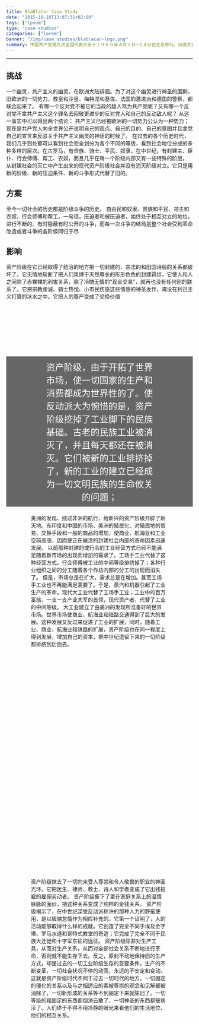 ```yaml
---
title: BlaBlaCar Case Study
date: "2015-10-10T13:07:31+02:00"
tags: ["ipsum"]
type: "case-studies"
categories: ["lorem"]
banner: "/img/case_studies/blablacar-logo.png"
summary: 中国共产党第九次全国代表大会于１９６９年４月１日─２４日在北京举行。出席大会的代表１５１２人，代表全国２２００万党员。由于当时各地党组织处于瘫痪状态，无法正常进行代表的选举
---
```


<hr>
<section class="section1">
<div class="cols">
<div class="col1">

<h2>挑战</h2>
一个幽灵，共产主义的幽灵，在欧洲大陆徘徊。为了对这个幽灵进行神圣的围剿，旧欧洲的一切势力，教皇和沙皇、梅特涅和基佐、法国的激进派和德国的警察，都联合起来了。
有哪一个反对党不被它的当政的敌人骂为共产党呢？又有哪一个反对党不拿共产主义这个罪名去回敬更进步的反对党人和自己的反动敌人呢？
从这一事实中可以得出两个结论：
共产主义已经被欧洲的一切势力公认为一种势力；
现在是共产党人向全世界公开说明自己的观点、自己的目的、自己的意图并且拿党自己的宣言来反驳关于共产主义幽灵的神话的时候了。
在过去的各个历史时代，我们几乎到处都可以看到社会完全划分为各个不同的等级，看到社会地位分成的多种多样的层次。在古罗马，有贵族、骑士、平民、奴隶，在中世纪，有封建主、臣仆、行会师傅、帮工、农奴，而且几乎在每一个阶级内部又有一些特殊的阶层。
从封建社会的灭亡中产生出来的现代资产阶级社会并没有消灭阶级对立。它只是用新的阶级、新的压迫条件、新的斗争形式代替了旧的。
<br>
</div>

<div class="col2">
  <h2>方案</h2>
 至今一切社会的历史都是阶级斗争的历史。
 自由民和奴隶、贵族和平民、领主和农奴、行会师傅和帮工，一句话，压迫者和被压迫者，始终处于相互对立的地位，进行不断的、有时隐蔽有时公开的斗争，而每一次斗争的结局是整个社会受到革命改造或者斗争的各阶级同归于尽
<br>
<h2>影响</h2>
 资产阶级在它已经取得了统治的地方把一切封建的、宗法的和田园诗般的关系都破坏了。它无情地斩断了把人们束缚于天然尊长的形形色色的封建羁绊，它使人和人之间除了赤裸裸的利害关系，除了冷酷无情的“现金交易”，就再也没有任何别的联系了。它把宗教虔诚、骑士热忱、小市民伤感这些情感的神圣发作，淹没在利己主义打算的冰水之中。它把人的尊严变成了交换价值
</div>
</div>
</section>

<div class="banner2" style="margin-top:30%">
  <div class="banner2text" style="padding-top:10px;padding-bottom:10px;color:white;background-color:#666666;text-align:center;padding-left:20%;padding-right:20%;font-size:24px" >
    资产阶级，由于开拓了世界市场，使一切国家的生产和消费都成为世界性的了。使反动派大为惋惜的是，资产阶级挖掉了工业脚下的民族基础。古老的民族工业被消灭了，并且每天都还在被消灭。它们被新的工业排挤掉了，新的工业的建立已经成为一切文明民族的生命攸关的问题；
  </div>
</div>

<section class="section2" style="margin-top:4%;margin-bottom:4%;padding-left:20px;padding-right:20px">
<div class="fullcol" style="margin-left:10%;margin-right:11%">
   美洲的发现、绕过非洲的航行，给新兴的资产阶级开辟了新天地。东印度和中国的市场、美洲的殖民化、对殖民地的贸易、交换手段和一般的商品的增加，使商业、航海业和工业空前高涨，因而使正在崩溃的封建社会内部的革命因素迅速发展。
   以前那种封建的或行会的工业经营方式已经不能满足随着新市场的出现而增加的需求了。工场手工业代替了这种经营方式。行会师傅被工业的中间等级排挤掉了；各种行业组织之间的分工随着各个作坊内部的分工的出现而消失了。
   但是，市场总是在扩大，需求总是在增加。甚至工场手工业也不再能满足需要了。于是，蒸汽和机器引起了工业生产的革命。现代大工业代替了工场手工业；工业中的百万富翁，一支一支产业大军的首领，现代资产者，代替了工业的中间等级。
   大工业建立了由美洲的发现所准备好的世界市场。世界市场使商业、航海业和陆路交通得到了巨大的发展。这种发展又反过来促进了工业的扩展，同时，随着工业、商业、航海业和铁路的扩展，资产阶级也在同一程度上得到发展，增加自己的资本，把中世纪遗留下来的一切阶级都排挤到后面去。
</div>
</section>

<div class="banner3" >
  <div class="banner3text" style="padding-top:10px;padding-bottom:10px;color:white;background:url('/img/case_studies/CaseStudy_huawei_banner3.jpg');text-align:center;padding-left:20%;padding-right:20%;font-size:24px">
由此可见，现代资产阶级本身是一个长期发展过程的产物，是生产方式和交换方式的一系列变革的产物。
但是，市场总是在扩大，需求总是在增加。甚至工场手工业也不再能满足需要了。于是，蒸汽和机器引起了工业生产的革命。现代大工业代替了工场手工业；工业中的百万富翁，一支一支产业大军的首领，现代资产者，代替了工业的中间等级。
   大工业建立了由美洲的发现所准备好的世界市场。世界市场使商业、
  </div>
</div>

<section class="section3" style="margin-top:4%;margin-bottom:4%;padding-left:20px;padding-right:20px">
<div class="fullcol" style="margin-left:10%;margin-right:11%">
  资产阶级抹去了一切向来受人尊崇和令人敬畏的职业的神圣光环。它把医生、律师、教士、诗人和学者变成了它出钱招雇的雇佣劳动者。
  资产阶级撕下了罩在家庭关系上的温情脉脉的面纱，把这种关系变成了纯粹的金钱关系。
  资产阶级揭示了，在中世纪深受反动派称许的那种人力的野蛮使用，是以极端怠惰作为相应补充的。它第一个证明了，人的活动能够取得什么样的成就。它创造了完全不同于埃及金字塔、罗马水道和哥特式教堂的奇迹；它完成了完全不同于民族大迁徙和十字军东征的远征。
资产阶级除非对生产工具，从而对生产关系，从而对全部社会关系不断地进行革命，否则就不能生存下去。反之，原封不动地保持旧的生产方式，却是过去的一切工业阶级生存的首要条件。生产的不断变革，一切社会状况不停的动荡，永远的不安定和变动，这就是资产阶级时代不同于过去一切时代的地方。一切固定的僵化的关系以及与之相适应的素被尊崇的观念和见解都被消除了，一切新形成的关系等不到固定下来就陈旧了。一切等级的和固定的东西都烟消云散了，一切神圣的东西都被亵渎了。人们终于不得不用冷静的眼光来看他们的生活地位、他们的相互关系。
<br><br>
</div>
</section>


